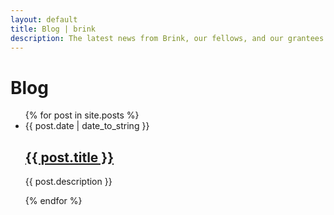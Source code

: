 ```yaml
---
layout: default
title: Blog | brink
description: The latest news from Brink, our fellows, and our grantees.
---
```


<div class="blog-container">

  <h1>Blog</h1>

  <ul class="post-list">
    {% for post in site.posts %}
    <li>
      <span class="post-meta">{{ post.date | date_to_string }}</span>
      <h2 class="post-title"><a href="{{ post.url }}">{{ post.title }}</a></h2>
      <p>{{ post.description }}</p>
    </li>
    {% endfor %}
  </ul>
</div>
